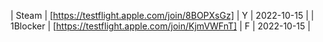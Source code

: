 | Steam | [https://testflight.apple.com/join/8BOPXsGz] | Y | 2022-10-15 |
| 1Blocker | [https://testflight.apple.com/join/KjmVWFnT] | F | 2022-10-15 |
